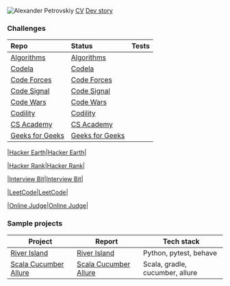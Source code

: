 ![Alexander Petrovskiy](https://user-images.githubusercontent.com/2947151/115086493-090e6500-9f15-11eb-9f88-34d176ea0a95.png)
[CV](https://stackoverflow.com/cv/apetrovskiy)
[Dev story](https://stackoverflow.com/story/apetrovskiy)


### Challenges
|Repo|Status|Tests|
| :---         |:---         |---         |
|[Algorithms](https://github.com/apetrovskiy/testAlgo)|[Algorithms](https://apetrovskiy.github.io/testAlgo)| |
|[Codela](https://github.com/apetrovskiy/testCode)|[Codela](https://apetrovskiy.github.io/testCode)|
|[Code Forces](https://github.com/apetrovskiy/testCoFo)|[Code Forces](https://apetrovskiy.github.io/testCoFo)|
|[Code Signal](https://github.com/apetrovskiy/codeSignTest)|[Code Signal](https://apetrovskiy.github.io/codeSignTest)|
|[Code Wars](https://github.com/apetrovskiy/testCoWa)|[Code Wars](https://apetrovskiy.github.io/testCoWa)|
|[Codility](https://github.com/apetrovskiy/testCodi)|[Codility](https://apetrovskiy.github.io/testCodi)|
|[CS Academy](https://github.com/apetrovskiy/testCsAc)|[CS Academy](https://apetrovskiy.github.io/testCsAc)|
|[Geeks for Geeks](https://github.com/apetrovskiy/testGfG)|[Geeks for Geeks](https://apetrovskiy.github.io/testGfG)|

|[Hacker Earth](https://github.com/apetrovskiy/testHaEa)|[Hacker Earth](https://apetrovskiy.github.io/testHaEa)|

|[Hacker Rank](https://github.com/apetrovskiy/testHaRa)|[Hacker Rank](https://apetrovskiy.github.io/testHaRa)|

|[Interview Bit](https://github.com/apetrovskiy/testInBi)|[Interview Bit](https://apetrovskiy.github.io/testInBi)|

|[LeetCode](https://github.com/apetrovskiy/testLeCo)|[LeetCode](https://apetrovskiy.github.io/testLeCo)|

|[Online Judge](https://github.com/apetrovskiy/testOnJu)|[Online Judge](https://apetrovskiy.github.io/testOnJu)|

### Sample projects
|Project|Report|Tech stack|
|----------|---------------|---------------|
|[River Island](https://github.com/apetrovskiy/httpbin-test-task)|[River Island](https://apetrovskiy.github.io/httpbin-test-task)|Python, pytest, behave|
|[Scala Cucumber Allure](https://github.com/apetrovskiy/scala-gradle-cucumber)|[Scala Cucumber Allure](https://apetrovskiy.github.io/scala-gradle-cucumber)|Scala, gradle, cucumber, allure|


